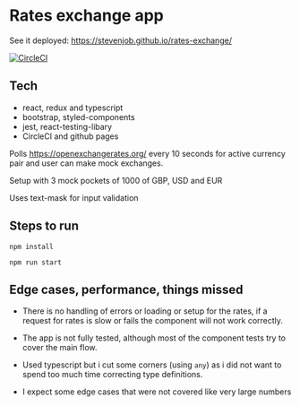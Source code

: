 # Rates exchange app 
See it deployed: https://stevenjob.github.io/rates-exchange/

[![CircleCI](https://circleci.com/gh/stevenjob/rates-exchange/tree/master.svg?style=svg)](https://circleci.com/gh/stevenjob/rates-exchange/tree/master)

## Tech

- react, redux and typescript
- bootstrap, styled-components
- jest, react-testing-libary
- CircleCI and github pages

Polls https://openexchangerates.org/ every 10 seconds for active currency pair and user can make mock exchanges.

Setup with 3 mock pockets of 1000 of GBP, USD and EUR

Uses text-mask for input validation

## Steps to run

`npm install`

`npm run start`

## Edge cases, performance, things missed

- There is no handling of errors or loading or setup for the rates, if a request for rates is slow or fails the component will not work correctly.

- The app is not fully tested, although most of the component tests try to cover the main flow.

- Used typescript but i cut some corners (using `any`) as i did not want to spend too much time correcting type definitions.

- I expect some edge cases that were not covered like very large numbers
